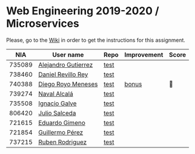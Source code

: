 # Web Engineering 2019-2020 / Microservices
Please, go to the [Wiki](https://github.com/UNIZAR-30246-WebEngineering/lab6-microservices/wiki) in order to get the instructions for this assignment.


| NIA    | User name | Repo | Improvement | Score
|--------|-----------|------|-------------|--------
| 735089 | [Alejandro Gutierrez](https://github.com/AlexGuti14) |[test](https://github.com/AlexGuti14/lab6-microservices/tree/test) | |
| 738460 | [Daniel Revillo Rey](https://github.com/DaniRevillo) |[test](https://github.com/DaniRevillo/lab6-microservices/tree/test) | |
| 740388 | [Diego Royo Meneses](https://github.com/diegoroyo) |[test](https://github.com/diegoroyo/lab6-microservices/tree/test) |[bonus](https://github.com/diegoroyo/lab6-microservices/tree/bonus) | :gift:
| 739274 | [Naval Alcalá](https://github.com/aeri) |[test](https://github.com/aeri/lab6-microservices/tree/test) | |
| 735508 | [Ignacio Galve](https://github.com/IgnacioSan22) |[test](https://github.com/IgnacioSan22/lab6-microservices/tree/test) | |
| 806420 | [Julio Salceda](https://github.com/phsxes) |[test](https://github.com/phsxes/lab6-microservices/tree/test) | |
| 721615 | [Eduardo Gimeno](https://github.com/EduardoGimeno) |[test](https://github.com/EduardoGimeno/lab6-microservices/tree/test) | |
| 721854 | [Guillermo Pérez](https://github.com/Guillerm097) |[test](https://github.com/Guillerm097/lab6-microservices/tree/test) | 
| 737215 | [Ruben Rodriguez](https://github.com/ZgzInfinity) |[test](https://github.com/ZgzInfinity/lab6-microservices/tree/Test) | 

